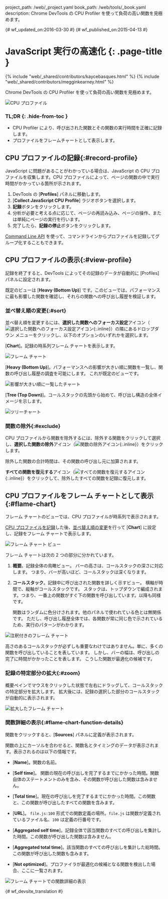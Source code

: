 project_path: /web/_project.yaml
book_path: /web/tools/_book.yaml
description: Chrome DevTools の CPU Profiler を使って負荷の高い関数を見極めます。

{# wf_updated_on:2016-03-30 #}
{# wf_published_on:2015-04-13 #}

# JavaScript 実行の高速化 {: .page-title }

{% include "web/_shared/contributors/kaycebasques.html" %}
{% include "web/_shared/contributors/megginkearney.html" %}

Chrome DevTools の CPU Profiler を使って負荷の高い関数を見極めます。


![CPU プロファイル](imgs/cpu-profile.png)


### TL;DR {: .hide-from-toc }
- CPU Profiler により、呼び出された関数とその関数の実行時間を正確に記録します。
- プロファイルをフレームチャートとして表示します。


##  CPU プロファイルの記録{:#record-profile}

JavaScript に問題があることがわかっている場合は、JavaScript の CPU プロファイルを収集します。CPU プロファイルによって、ページの関数の中で実行時間がかかっている箇所が示されます。


1. DevTools の [**Profiles**] パネルに移動します。
2. [**Collect JavaScript CPU Profile**] ラジオボタンを選択します。
3. **記録**ボタンをクリックします。
4. 分析が必要と考える点に応じて、ページの再読み込み、ページの操作、または単純にページの実行を行います。
5. 完了したら、**記録の停止**ボタンをクリックします。
 

[Command Line API][profile] を使って、コマンドラインからプロファイルを記録してグループ化することもできます。


[profile]: /web/tools/chrome-devtools/debug/command-line/command-line-reference#profilename-and-profileendname

##  CPU プロファイルの表示{:#view-profile}

記録を終了すると、DevTools によってその記録のデータが自動的に [Profiles] パネルに設定されます。
 

既定のビューは [**Heavy (Bottom Up)**] です。このビューでは、パフォーマンスに最も影響した関数を確認し、それらの関数への呼び出し履歴を検証します。

 

###  並べ替え順の変更{:#sort}

並べ替え順を変更するには、**選択した関数へのフォーカス設定**アイコン（![選択した関数へのフォーカス設定アイコン](imgs/focus.png){:.inline}）の隣にあるドロップダウン メニューをクリックし、以下のオプションのいずれかを選択します。




[**Chart**]。記録の時系列フレーム チャートを表示します。

![フレーム チャート](imgs/flamechart.png)

[**Heavy (Bottom Up)**]。パフォーマンスへの影響が大きい順に関数を一覧し、関数の呼び出し履歴の調査を可能にします。
これが既定のビューです。 

![影響が大きい順に一覧したチャート](imgs/heavy.png)

[**Tree (Top Down)**]。コールスタックの先頭から始めて、呼び出し構造の全体イメージを示します。
 

![ツリーチャート](imgs/tree.png)

###  関数の除外{:#exclude}

CPU プロファイルから関数を除外するには、除外する関数をクリックして選択し、**選択した関数の除外**アイコン（![関数の除外アイコン](imgs/exclude.png){:.inline}）をクリックします。

除外した関数の合計時間は、その関数の呼び出し元に加算されます。


**すべての関数を復元する**アイコン（![すべての関数を復元するアイコン](imgs/restore.png){:.inline}）をクリックして、除外したすべての関数を記録に復元します。



##  CPU プロファイルをフレーム チャートとして表示{:#flame-chart}

フレーム チャートのビューでは、CPU プロファイルが時系列で表示されます。


[CPU プロファイルを記録](#record-profile)した後、[並べ替え順の変更](#sort)を行って [**Chart**] に設定し、記録をフレーム チャートで表示します。


![フレーム チャート ビュー](imgs/flamechart.png)

フレーム チャートは次の 2 つの部分に分かれています。

1. **概要**。記録全体の鳥瞰ビュー。
   バーの高さは、コールスタックの深さに対応します。
つまり、バーが高いほど、コールスタックは深くなります。 

2. **コールスタック**。記録中に呼び出された関数を詳しく示すビュー。
横軸が時間で、縦軸がコールスタックです。
スタックは、トップダウンで編成されます。つまり、一番上の関数がすぐ下の関数を呼び出しています。以降も同様です。
 

   関数はランダムに色分けされます。他のパネルで使われている色とは無関係です。
ただし、呼び出し履歴全体では、各関数が常に同じ色で示されているため、実行のパターンがわかります。
 

![注釈付きのフレーム チャート](imgs/annotated-cpu-flame.png)

高さのあるコールスタックが必ずしも重要なわけではありません。単に、多くの関数を呼び出していることを表しています。
しかし、バーの幅は、呼び出しの完了に時間がかかったことを表します。
こうした関数が最適化の候補です。 

###  記録の特定部分の拡大{:#zoom}

概要ペインでマウスをクリックした状態で左右にドラッグして、コールスタックの特定部分を拡大します。
拡大後には、記録の選択した部分のコールスタックが自動的に表示されます。


![拡大したフレーム チャート](imgs/benchmark-zoom.png)

###  関数詳細の表示{:#flame-chart-function-details}

関数をクリックすると、[**Sources**] パネルに定義が表示されます。

関数の上にカーソルを合わせると、関数名とタイミングのデータが表示されます。表示されるのは以下の情報です。
 

*  [**Name**]。関数の名前。
*  [**Self time**]。
関数の現在の呼び出しを完了するまでにかかった時間。関数自体のステートメントのみを含み、その関数が呼び出した関数は含みません。

*  [**Total time**]。現在の呼び出しを完了するまでにかかった時間。この関数と、この関数が呼び出したすべての関数を含みます。

*  [**URL**]。
`file.js:100` 形式での関数定義の場所。`file.js` は関数が定義されているファイル名、`100` は定義の行番号です。

*  [**Aggregated self time**]。記録全体で該当関数のすべての呼び出しを集計した時間。この関数が呼び出した関数は含みません。


*  [**Aggregated total time**]。該当関数のすべての呼び出しを集計した総時間。この関数が呼び出した関数も含みます。

*  [**Not optimized**]。プロファイラが最適化の候補となる関数を検出した場合、ここに一覧されます。


![フレーム チャートでの関数詳細の表示](imgs/details.png)


{# wf_devsite_translation #}
